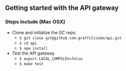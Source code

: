 ## Getting started with the API gateway

### Steps include (Mac OSX)

* Clone and initialize the GC repo.
  * `$ git clone git@github.com:graffiticode/api.git`
  * `$ cd api`
  * `$ npm install`
* Test the API gateway
  * `$ export LOCAL_COMPILES=false`
  * `$ make test`
